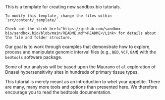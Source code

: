 <script>
import Link from "$components/Link.svelte";
import Alert from "$components/Alert.svelte";
</script>

<Alert>
	This is a template for creating new sandbox.bio tutorials.

    To modify this template, change the files within `src/content/_template/`.

    Check out the <Link href="https://github.com/sandbox-bio/sandbox.bio/blob/main/README.md">README</Link> for details about the file and folder structure.

</Alert>

Our goal is to work through examples that demonstrate how to explore, process and manipulate genomic interval files (e.g., `BED`, `VCF`, `BAM`) with the `bedtools` software package.

Some of our analysis will be based upon the <Link href="https://science.sciencemag.org/content/337/6099/1190">Maurano et al.</Link> exploration of DnaseI hypersensitivity sites in hundreds of primary tissue types.

This tutorial is merely meant as an introduction to whet your appetite. There are many, many more tools and options than presented here. We therefore encourage you to read the <Link href="https://bedtools.readthedocs.io/en/latest/">bedtools documentation</Link>.
